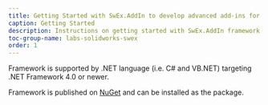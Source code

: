 ```yaml
---
title: Getting Started with SwEx.AddIn to develop advanced add-ins for SOLIDWORKS
caption: Getting Started
description: Instructions on getting started with SwEx.AddIn framework for developing SOLIDWORKS add-ins in C# and VB.NET
toc-group-name: labs-solidworks-swex
order: 1
---
```

Framework is supported by .NET language (i.e. C# and VB.NET) targeting .NET Framework 4.0 or newer.

Framework is published on [NuGet](https://www.nuget.org/packages/CodeStack.SwEx.AddIn/0.2.2-beta) and can be installed as the package.